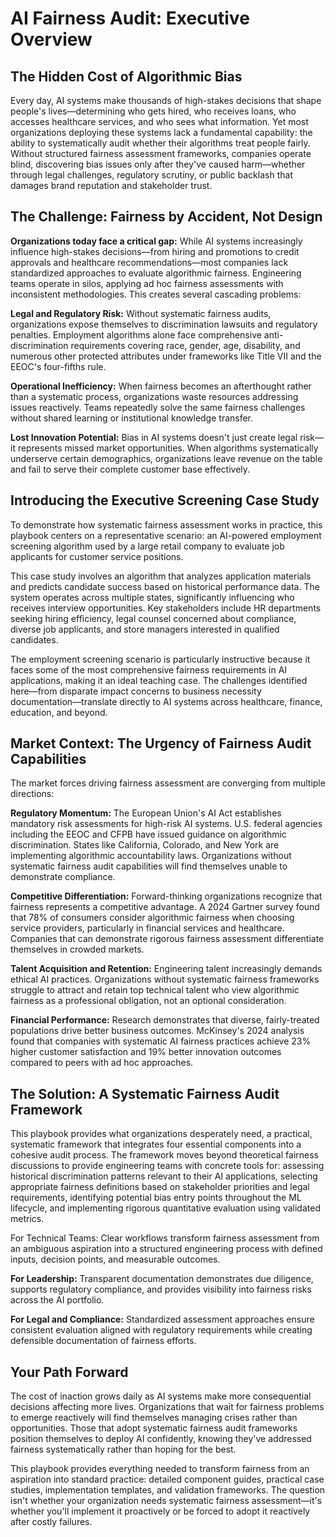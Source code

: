 # AI Fairness Audit: Executive Overview

## The Hidden Cost of Algorithmic Bias ##

Every day, AI systems make thousands of high-stakes decisions that shape people's lives—determining who gets hired, who receives loans, who accesses healthcare services, and who sees what information. Yet most organizations deploying these systems lack a fundamental capability: the ability to systematically audit whether their algorithms treat people fairly. Without structured fairness assessment frameworks, companies operate blind, discovering bias issues only after they've caused harm—whether through legal challenges, regulatory scrutiny, or public backlash that damages brand reputation and stakeholder trust.

## The Challenge: Fairness by Accident, Not Design ##

**Organizations today face a critical gap:** While AI systems increasingly influence high-stakes decisions—from hiring and promotions to credit approvals and healthcare recommendations—most companies lack standardized approaches to evaluate algorithmic fairness. Engineering teams operate in silos, applying ad hoc fairness assessments with inconsistent methodologies. This creates several cascading problems:

**Legal and Regulatory Risk:** Without systematic fairness audits, organizations expose themselves to discrimination lawsuits and regulatory penalties. Employment algorithms alone face comprehensive anti-discrimination requirements covering race, gender, age, disability, and numerous other protected attributes under frameworks like Title VII and the EEOC's four-fifths rule.

**Operational Inefficiency:** When fairness becomes an afterthought rather than a systematic process, organizations waste resources addressing issues reactively. Teams repeatedly solve the same fairness challenges without shared learning or institutional knowledge transfer.

**Lost Innovation Potential:** Bias in AI systems doesn't just create legal risk—it represents missed market opportunities. When algorithms systematically underserve certain demographics, organizations leave revenue on the table and fail to serve their complete customer base effectively.

## Introducing the Executive Screening Case Study ##

To demonstrate how systematic fairness assessment works in practice, this playbook centers on a representative scenario: an AI-powered employment screening algorithm used by a large retail company to evaluate job applicants for customer service positions.

This case study involves an algorithm that analyzes application materials and predicts candidate success based on historical performance data. The system operates across multiple states, significantly influencing who receives interview opportunities. Key stakeholders include HR departments seeking hiring efficiency, legal counsel concerned about compliance, diverse job applicants, and store managers interested in qualified candidates.

The employment screening scenario is particularly instructive because it faces some of the most comprehensive fairness requirements in AI applications, making it an ideal teaching case. The challenges identified here—from disparate impact concerns to business necessity documentation—translate directly to AI systems across healthcare, finance, education, and beyond.

## Market Context: The Urgency of Fairness Audit Capabilities ##

The market forces driving fairness assessment are converging from multiple directions:

**Regulatory Momentum:** The European Union's AI Act establishes mandatory risk assessments for high-risk AI systems. U.S. federal agencies including the EEOC and CFPB have issued guidance on algorithmic discrimination. States like California, Colorado, and New York are implementing algorithmic accountability laws. Organizations without systematic fairness audit capabilities will find themselves unable to demonstrate compliance.

**Competitive Differentiation:** Forward-thinking organizations recognize that fairness represents a competitive advantage. A 2024 Gartner survey found that 78% of consumers consider algorithmic fairness when choosing service providers, particularly in financial services and healthcare. Companies that can demonstrate rigorous fairness assessment differentiate themselves in crowded markets.

**Talent Acquisition and Retention:** Engineering talent increasingly demands ethical AI practices. Organizations without systematic fairness frameworks struggle to attract and retain top technical talent who view algorithmic fairness as a professional obligation, not an optional consideration.

**Financial Performance:** Research demonstrates that diverse, fairly-treated populations drive better business outcomes. McKinsey's 2024 analysis found that companies with systematic AI fairness practices achieve 23% higher customer satisfaction and 19% better innovation outcomes compared to peers with ad hoc approaches.

## The Solution: A Systematic Fairness Audit Framework ##

This playbook provides what organizations desperately need, a practical, systematic framework that integrates four essential components into a cohesive audit process. The framework moves beyond theoretical fairness discussions to provide engineering teams with concrete tools for: assessing historical discrimination patterns relevant to their AI applications, selecting appropriate fairness definitions based on stakeholder priorities and legal requirements, identifying potential bias entry points throughout the ML lifecycle, and implementing rigorous quantitative evaluation using validated metrics.

For Technical Teams: Clear workflows transform fairness assessment from an ambiguous aspiration into a structured engineering process with defined inputs, decision points, and measurable outcomes.

**For Leadership:** Transparent documentation demonstrates due diligence, supports regulatory compliance, and provides visibility into fairness risks across the AI portfolio.

**For Legal and Compliance:** Standardized assessment approaches ensure consistent evaluation aligned with regulatory requirements while creating defensible documentation of fairness efforts.

## Your Path Forward ##

The cost of inaction grows daily as AI systems make more consequential decisions affecting more lives. Organizations that wait for fairness problems to emerge reactively will find themselves managing crises rather than opportunities. Those that adopt systematic fairness audit frameworks position themselves to deploy AI confidently, knowing they've addressed fairness systematically rather than hoping for the best.

This playbook provides everything needed to transform fairness from an aspiration into standard practice: detailed component guides, practical case studies, implementation templates, and validation frameworks. The question isn't whether your organization needs systematic fairness assessment—it's whether you'll implement it proactively or be forced to adopt it reactively after costly failures.

